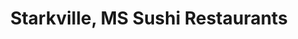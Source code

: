 ---
layout: city
title: Starkville, MS Sushi Restaurants
permalink: /mississippi/starkville/
stateAbbr: MS
stateName: Mississippi
cityName: Starkville

---